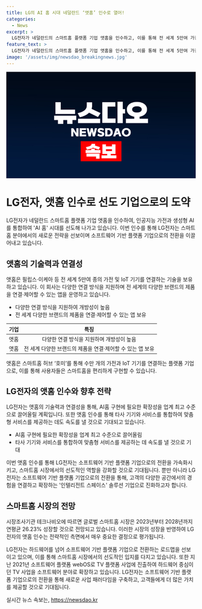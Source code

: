 ```yaml
---
title: LG의 AI 홈 시대 네덜란드 ‘앳홈’ 인수로 열어!
categories:
  - News
excerpt: >
  LG전자가 네덜란드의 스마트홈 플랫폼 기업 앳홈을 인수하고, 이를 통해 전 세계 5만여 가전 및 IoT 기기를 연결하는 기술을 확보했다. 이를 바탕으로 LG전자는 AI 기술과 연동하여 AI 홈 시대를 선도할 계획이며, 이번 인수를 통해 소프트웨어 기반 플랫폼 기업으로의 전환을 이루고자 한다. LG전자의 이러한 전략은 스마트홈 시장의 성장을 고려한 것으로, 향후 맞춤형 서비스를 제공함으로써 시장에서의 경쟁력을 확보할 것으로 예상된다.
feature_text: >
  LG전자가 네덜란드의 스마트홈 플랫폼 기업 앳홈을 인수하고, 이를 통해 전 세계 5만여 가전 및 IoT 기기를 연결하는 기술을 확보했다. 이를 바탕으로 LG전자는 AI 기술과 연동하여 AI 홈 시대를 선도할 계획이며, 이번 인수를 통해 소프트웨어 기반 플랫폼 기업으로의 전환을 이루고자 한다. LG전자의 이러한 전략은 스마트홈 시장의 성장을 고려한 것으로, 향후 맞춤형 서비스를 제공함으로써 시장에서의 경쟁력을 확보할 것으로 예상된다.
image: '/assets/img/newsdao_breakingnews.jpg'
---
```


<p><img src="/assets/img/newsdao_breakingnews.jpg" alt="koreaapp 속보" /></p>

<h1>LG전자, 앳홈 인수로 선도 기업으로의 도약</h1>

<p data-ke-size="size16">LG전자가 네덜란드 스마트홈 플랫폼 기업 앳홈을 인수하여, 인공지능 가전과 생성형 AI를 통합하여 'AI 홈' 시대를 선도해 나가고 있습니다. 이번 인수를 통해 LG전자는 스마트홈 분야에서의 새로운 전략을 선보이며 소프트웨어 기반 플랫폼 기업으로의 전환을 이끌어내고 있습니다.</p>

<h2 data-ke-size="size26">앳홈의 기술력과 연결성</h2>

<p data-ke-size="size16">앳홈은 필립스·이케아 등 전 세계 5만여 종의 가전 및 IoT 기기를 연결하는 기술을 보유하고 있습니다. 이 회사는 다양한 연결 방식을 지원하며 전 세계의 다양한 브랜드의 제품을 연결·제어할 수 있는 앱을 운영하고 있습니다.</p>

<ul>
<li>다양한 연결 방식을 지원하여 개방성이 높음</li>
<li>전 세계 다양한 브랜드의 제품을 연결·제어할 수 있는 앱 보유</li>
</ul>

<table>
<thead>
<tr>
<th style="text-align: center;">기업</th>
<th style="text-align: center;">특징</th>
</tr>
</thead>
<tbody>
<tr>
<td style="text-align: center;">앳홈</td>
<td style="text-align: center;">다양한 연결 방식을 지원하며 개방성이 높음</td>
</tr>
<tr>
<td style="text-align: center;">앳홈</td>
<td style="text-align: center;">전 세계 다양한 브랜드의 제품을 연결·제어할 수 있는 앱 보유</td>
</tr>
</tbody>
</table>

<p data-ke-size="size16">앳홈은 스마트홈 허브 ‘호미’를 통해 수만 개의 가전과 IoT 기기를 연결하는 플랫폼 기업으로, 이를 통해 사용자들은 스마트홈을 편리하게 구현할 수 있습니다.</p>

<h2 data-ke-size="size26">LG전자의 앳홈 인수와 향후 전략</h2>

<p data-ke-size="size16">LG전자는 앳홈의 기술력과 연결성을 통해, AI홈 구현에 필요한 확장성을 업계 최고 수준으로 끌어올릴 계획입니다. 또한 앳홈 인수를 통해 타사 기기와 서비스를 통합하여 맞춤형 서비스를 제공하는 데도 속도를 낼 것으로 기대되고 있습니다.</p>

<ul>
<li>AI홈 구현에 필요한 확장성을 업계 최고 수준으로 끌어올림</li>
<li>타사 기기와 서비스를 통합하여 맞춤형 서비스를 제공하는 데 속도를 낼 것으로 기대</li>
</ul>

<p data-ke-size="size16">이번 앳홈 인수를 통해 LG전자는 소프트웨어 기반 플랫폼 기업으로의 전환을 가속화시키고, 스마트홈 시장에서의 선도적인 역할을 강화할 것으로 기대됩니다. 뿐만 아니라 LG전자는 소프트웨어 기반 플랫폼 기업으로의 전환을 통해, 고객의 다양한 공간에서의 경험을 연결하고 확장하는 '인텔리전트 스페이스' 솔루션 기업으로 진화하고자 합니다.</p>

<h2 data-ke-size="size26">스마트홈 시장의 전망</h2>

<p data-ke-size="size16">시장조사기관 테크나비오에 따르면 글로벌 스마트홈 시장은 2023년부터 2028년까지 연평균 26.23% 성장할 것으로 전망되고 있습니다. 이러한 시장의 성장을 반영하여 LG전자의 앳홈 인수는 전략적인 측면에서 매우 중요한 결정으로 평가됩니다.</p>

<p data-ke-size="size16">LG전자는 하드웨어를 넘어 소프트웨어 기반 플랫폼 기업으로 전환하는 로드맵을 선보이고 있으며, 이를 통해 스마트홈 시장에서의 선도적인 입지를 다지고 있습니다. 또한 지난 2021년 소프트웨어 플랫폼 webOS로 TV 플랫폼 사업에 진출하여 하드웨어 중심이던 TV 사업을 소프트웨어 분야로 확장하고 있습니다. LG전자는 소프트웨어 기반 플랫폼 기업으로의 전환을 통해 새로운 사업 패러다임을 구축하고, 고객들에게 더 많은 가치를 제공할 것으로 기대됩니다.</p>
실시간 뉴스 속보는, <a href="https://newsdao.kr" rel="dofollow">https://newsdao.kr</a>



